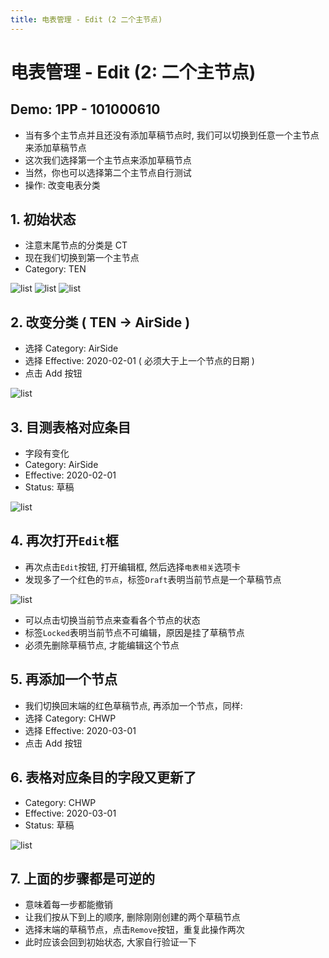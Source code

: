 ```yaml
---
title: 电表管理 - Edit (2 二个主节点)
---
```


# 电表管理 - Edit (2: 二个主节点)

## Demo: 1PP - 101000610
- 当有多个主节点并且还没有添加草稿节点时, 我们可以切换到任意一个主节点来添加草稿节点
- 这次我们选择第一个主节点来添加草稿节点
- 当然，你也可以选择第二个主节点自行测试
- 操作: 改变电表分类

## 1. 初始状态
- 注意末尾节点的分类是 CT
- 现在我们切换到第一个主节点
- Category: TEN

<img :src="$withBase('/img/c6-0.png')" alt="list">

<img :src="$withBase('/img/c6-1.png')" alt="list">
<img :src="$withBase('/img/c6-2.png')" alt="list">

## 2. 改变分类 ( TEN -> AirSide )
- 选择 Category: AirSide
- 选择 Effective: 2020-02-01 ( 必须大于上一个节点的日期 )
- 点击 Add 按钮

<img :src="$withBase('/img/c6-3.png')" alt="list">

## 3. 目测表格对应条目
- 字段有变化
- Category: AirSide
- Effective: 2020-02-01
- Status: 草稿

<img :src="$withBase('/img/c6-4.png')" alt="list">

## 4. 再次打开`Edit`框
- 再次点击`Edit`按钮, 打开编辑框, 然后选择`电表相关`选项卡
- 发现多了一个红色的`节点`，标签`Draft`表明当前节点是一个草稿节点

<img :src="$withBase('/img/c6-5.png')" alt="list">

- 可以点击切换当前节点来查看各个节点的状态
- 标签`Locked`表明当前节点不可编辑，原因是挂了草稿节点
- 必须先删除草稿节点, 才能编辑这个节点

## 5. 再添加一个节点
- 我们切换回末端的红色草稿节点, 再添加一个节点，同样:
- 选择 Category: CHWP
- 选择 Effective: 2020-03-01
- 点击 Add 按钮

## 6. 表格对应条目的字段又更新了
- Category: CHWP
- Effective: 2020-03-01
- Status: 草稿

<img :src="$withBase('/img/c6-8.png')" alt="list">

## 7. 上面的步骤都是可逆的
- 意味着每一步都能撤销
- 让我们按从下到上的顺序, 删除刚刚创建的两个草稿节点
- 选择末端的草稿节点，点击`Remove`按钮，重复此操作两次
- 此时应该会回到初始状态, 大家自行验证一下
